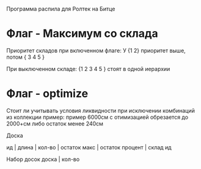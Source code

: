 Программа распила для Ролтек на Битце

Флаг - Максимум со склада 
=========================
Приоритет складов при включенном флаге:
У {1 2} приоритет выше, потом { 3 4 5 }

При выключенном складе:
{1 2 3 4 5 } стоят в одной иерархии 

Флаг - optimize 
===============
Стоит ли учитывать условия ликвидности при исключении комбинаций из коллекции
пример: пример 6000см с отимизацией обрезается до 2000+см либо остаток менее 240см


Доска

ид | длина |  кол-во | остаток макс | остаток процент | склад ид 


Набор досок
доска | кол-во
